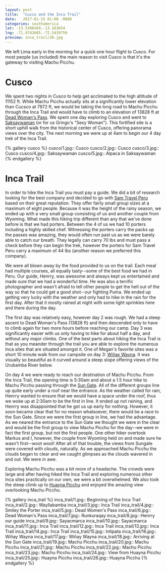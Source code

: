 ```yaml
---
layout: post
title:  "Cusco and the Inca Trail"
date:   2017-01-15 01:00 -0800
categories: southamerica
lat: -13.5300169,-13.163654
lng: -71.9742685,-72.5439759
preview: inca_trail/20.jpg
---
```


We left Lima early in the morning for a quick one hour flight to Cusco. For most people (us included) the main reason to visit Cusco is that it's the gateway to visiting Machu Picchu.

<!--more-->

# Cusco

We spent two nights in Cusco to help get acclimated to the high altitude of 11152 ft. While Machu Picchu actually sits at a significantly lower elevation than Cucsco at 7972 ft, we would be
taking the long road to Machu Picchu through the Inca Trail and would have to climb to an elevation of 13828 ft at [Dead Woman's Pass](https://en.wikipedia.org/wiki/Warmi_Wa%C3%B1usqa). We
spent one day exploring Cusco and went to [Saksaywaman](https://en.wikipedia.org/wiki/Saksaywaman) (or for us Gringo's "Sexy Woman"). This fortified site is a short uphill walk from the historical
center of Cusco, offering panorama views over the city. The next morning we were up at 4am to begin our 4 day trek of the Inca Trail.

{% gallery cusco %}
cusco/1.jpg:: Cusco
cusco/2.jpg:: Cusco
cusco/3.jpg:: Cusco
cusco/4.jpg:: Saksaywaman
cusco/5.jpg:: Alpaca in Saksaywaman
{% endgallery %}

# Inca Trail

In order to hike the Inca Trail you must pay a guide. We did a bit of research looking for the best company and decided to go with [Sam Travel Peru](http://www.samtravelperu.com/) based on their
great reputation. They offer fairly small group sizes at a maximum of eight people. Because it was the height of the rainy season, we ended up with a very small group consisting of us and another
couple from Wyoming. What made this hiking trip different than any that we've done before is that we had porters. Between the 4 of us we had 10 porters including a highly skilled chef. Witnessing
the porters carry the packs up the passes was amazing, they would often run past us as we were barely able to catch our breath. They legally can carry 70 lbs and must pass a check before they can
begin the trek, however the porters for Sam Travel Peru carry a maximum of 44 lbs (another reason we preferred this company).

We were all blown away by the food provided to us on the trail. Each meal had multiple courses, all equally tasty--some of the best food we had in Peru. Our guide, Henrry, was awesome and always
kept us entertained and made sure that we had a wonderful time. He was also a terrific photographer and wasn't afraid to tell other people to get the hell out of the way so that he could get a
good shot--our fighting Puma. We ended up getting very lucky with the weather and only had to hike in the rain for the first day. After that it mostly rained at night with some light sprinkles here
and there during the day.

The first day was relatively easy, however day 2 was rough. We had a steep ascent to Dead Woman's Pass (13828 ft) and then descended only to have to climb again for two more hours before reaching
our camp. Day 3 was significantly easier with us only having to hike for about half a day, and without any major climbs. One of the best parts about hiking the Inca Trail is that as you meander
through the trail you are able to explore the numerous Inca sites that are situated amongst it. One of Megan's favorite sites was a short 10 minute walk from our campsite on day 3:
[Wiñay Wayna](https://en.wikipedia.org/wiki/Wi%C3%B1ay_Wayna). It was visually so beautiful as it curved around a steep slope offering views of the Urubamba River below.

On day 4 we were ready to reach our destination of Machu Picchu. From the Inca Trail, the opening time is 5:30am and about a 1.5 hour hike to Machu Picchu passing through the
[Sun Gate](https://en.wikipedia.org/wiki/Inti_Punku). All of the different groups line up quite early under a roof near the entrance. As the weather called for rain, Henrry wanted to ensure that we
would have a space under the roof, thus we woke up at 2:30am to be the first in line. It ended up not raining, and Henrry was disappointed that he got us up early for nothing. However, it soon became
clear that for no reason whatsoever, there would be a race to the Sun Gate. Since we were the first group in line, we had the advantage. As we neared the entrance to the Sun Gate we thought we were
in the clear and would be the first group to view Machu Picchu for the day--we were in fact the first group, but not the first people. One other hiker overtook Markus and I, however, the couple from
Wyoming held on and made sure he wasn't first--woot woot! After all of that trouble, the views from Sungate were covered with clouds, naturally. As we approached Machu Picchu the clouds began to
clear and we caught glimpses as the clouds wavered in and out. We were in awe.

Exploring Machu Picchu was a bit more of a headache. The crowds were large and after having hiked the Inca Trail and exploring numerous other Inca sites practically on our own, we were a bit
overwhelmed. We also took the steep climb up to [Huayna Picchu](https://en.wikipedia.org/wiki/Huayna_Picchu) and enjoyed the amazing view overlooking Machu Picchu.

{% gallery inca_trail %}
inca_trail/1.jpg:: Beginning of the Inca Trail
inca_trail/2.jpg:: Wayllabamba
inca_trail/3.jpg:: Inca Trail
inca_trail/4.jpg:: Smiley the Porter
inca_trail/5.jpg:: Dead Women's Pass
inca_trail/6.jpg:: Dead Woman's Pass
inca_trail/7.jpg:: Runkuraqay
inca_trail/8.jpg:: Henrry our guide
inca_trail/9.jpg:: Sayacmarca
inca_trail/10.jpg:: Sayacmarca
inca_trail/11.jpg:: Inca Trail
inca_trail/12.jpg:: Inca Trail
inca_trail/13.jpg:: Inca Trail
inca_trail/14.jpg:: Inca Trail
inca_trail/15.jpg:: Intipata
inca_trail/16.jpg:: Wiñay Wayna
inca_trail/17.jpg:: Wiñay Wayna
inca_trail/18.jpg:: Arriving at the Sun Gate
inca_trail/19.jpg:: Machu Picchu
inca_trail/20.jpg:: Machu Picchu
inca_trail/21.jpg:: Machu Picchu
inca_trail/22.jpg:: Machu Picchu
inca_trail/23.jpg:: Machu Picchu
inca_trail/24.jpg:: View from Huayna Picchu
inca_trail/25.jpg:: Huayna Picchu
inca_trail/26.jpg:: Huayna Picchu
{% endgallery %}